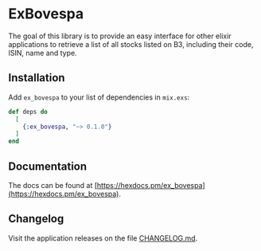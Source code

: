 # ExBovespa

The goal of this library is to provide an easy interface for other elixir applications to retrieve a list of all stocks listed on B3, including their code, ISIN, name and type.

## Installation

Add `ex_bovespa` to your list of dependencies in `mix.exs`:

```elixir
def deps do
  [
    {:ex_bovespa, "~> 0.1.0"}
  ]
end
```

## Documentation

The docs can be found at [https://hexdocs.pm/ex_bovespa](https://hexdocs.pm/ex_bovespa).

## Changelog

Visit the application releases on the file [CHANGELOG.md](CHANGELOG.md).